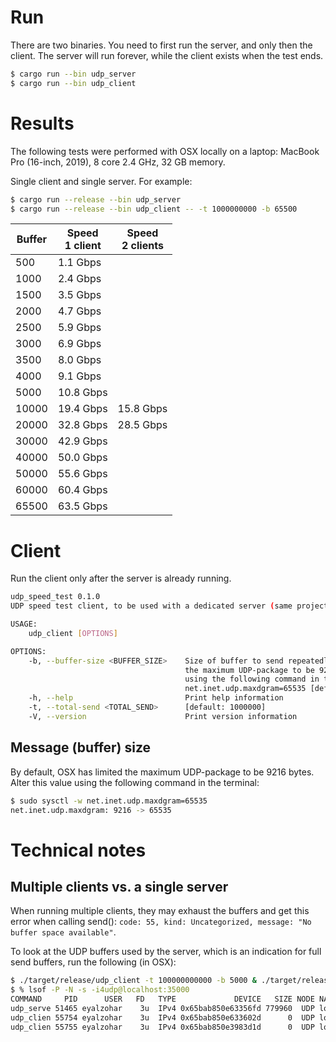 # Run

There are two binaries. 
You need to first run the server, and only then the client. 
The server will run forever, while the client exists when the test ends.

```bash
$ cargo run --bin udp_server
$ cargo run --bin udp_client
```

# Results

The following tests were performed with OSX locally on a laptop:
MacBook Pro (16-inch, 2019), 8 core 2.4 GHz, 32 GB memory.

Single client and single server. For example:
```bash
$ cargo run --release --bin udp_server
$ cargo run --release --bin udp_client -- -t 1000000000 -b 65500
```

| Buffer | Speed<br>1 client | Speed<br>2 clients |
|--------|-------------------|--------------------|
|   500  |  1.1 Gbps | |
|  1000  |  2.4 Gbps | |
|  1500  |  3.5 Gbps | |
|  2000  |  4.7 Gbps | |
|  2500  |  5.9 Gbps | |
|  3000  |  6.9 Gbps | |
|  3500  |  8.0 Gbps | |
|  4000  |  9.1 Gbps | |
|  5000  | 10.8 Gbps | |
| 10000  | 19.4 Gbps | 15.8 Gbps |
| 20000  | 32.8 Gbps | 28.5 Gbps |
| 30000  | 42.9 Gbps | |
| 40000  | 50.0 Gbps | |
| 50000  | 55.6 Gbps | |
| 60000  | 60.4 Gbps | |
| 65500  | 63.5 Gbps | |

# Client

Run the client only after the server is already running.

```bash
udp_speed_test 0.1.0
UDP speed test client, to be used with a dedicated server (same project)

USAGE:
    udp_client [OPTIONS]

OPTIONS:
    -b, --buffer-size <BUFFER_SIZE>    Size of buffer to send repeatedly. By default OSX has limited
                                       the maximum UDP-package to be 9216 bytes. Alter this value
                                       using the following command in the terminal: sudo sysctl -w
                                       net.inet.udp.maxdgram=65535 [default: 5000]
    -h, --help                         Print help information
    -t, --total-send <TOTAL_SEND>      [default: 1000000]
    -V, --version                      Print version information
```

## Message (buffer) size

By default, OSX has limited the maximum UDP-package to be 9216 bytes.
Alter this value using the following command in the terminal:

```bash
$ sudo sysctl -w net.inet.udp.maxdgram=65535 
net.inet.udp.maxdgram: 9216 -> 65535
```

# Technical notes

## Multiple clients vs. a single server

When running multiple clients, they may exhaust the buffers and get this error when calling send():
`code: 55, kind: Uncategorized, message: "No buffer space available"`.

To look at the UDP buffers used by the server, which is an indication for full send buffers, run the following (in OSX):

```bash
$ ./target/release/udp_client -t 100000000000 -b 5000 & ./target/release/udp_client -t 100000000000 -b 5000
$ % lsof -P -N -s -i4udp@localhost:35000
COMMAND     PID      USER   FD   TYPE             DEVICE   SIZE NODE NAME
udp_serve 51465 eyalzohar    3u  IPv4 0x65bab850e63356fd 779960  UDP localhost:35000
udp_clien 55754 eyalzohar    3u  IPv4 0x65bab850e633602d      0  UDP localhost:60444->localhost:35000
udp_clien 55755 eyalzohar    3u  IPv4 0x65bab850e3983d1d      0  UDP localhost:61102->localhost:35000
```
